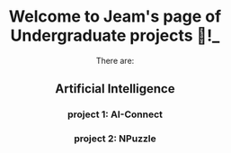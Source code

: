 <header>

<!--
  <<< Author notes: Course header >>>
  Include a 1280×640 image, course title in sentence case, and a concise description in emphasis.
  In your repository settings: enable template repository, add your 1280×640 social image, auto delete head branches.
  Add your open source license, GitHub uses MIT license.
-->

# Welcome to Jeam's  page of Undergraduate projects :tada:!_

There are:

## Artificial Intelligence

### project 1: AI-Connect
### project 2: NPuzzle

</footer>
